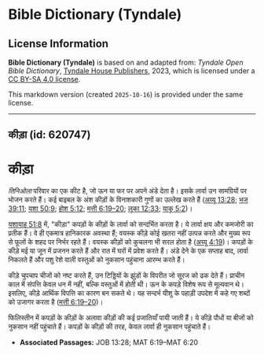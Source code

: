 # Bible Dictionary (Tyndale)

## License Information

**Bible Dictionary (Tyndale)** is based on and adapted from: _Tyndale Open Bible Dictionary_, [Tyndale House Publishers](https://tyndaleopenresources.com/), 2023, which is licensed under a [CC BY-SA 4.0 license](https://creativecommons.org/licenses/by-sa/4.0/legalcode.en).

This markdown version (created `2025-10-16`) is provided under the same license.



--------------------------------

## कीड़ा (id: 620747)

कीड़ा
=====

*तिनिओला* परिवार का एक कीट है, जो ऊन या फर पर अपने अंडे देता है। इसके लार्वा उन सामग्रियों पर भोजन करते हैं। कई बाइबल के अंश कीड़ों के विनाशकारी गुणों का उल्लेख करते हैं ([अय्यू 13:28](https://ref.ly/Job13:28); [भज 39:11](https://ref.ly/Ps39:11); [यशा 50:9](https://ref.ly/Isa50:9); [होश 5:12](https://ref.ly/Hos5:12); [मत्ती 6:19–20](https://ref.ly/Matt6:19-Matt6:20); [लूका 12:33](https://ref.ly/Luke12:33); [याकू 5:2](https://ref.ly/Jas5:2))।

[यशायाह 51:8](https://ref.ly/Isa51:8) में, "कीड़ा" कपड़ों के कीड़ों के लार्वा को सन्दर्भित करता है। ये लार्वा क्षय और कमजोरी का प्रतीक हैं। वे ही एकमात्र हानिकारक अवस्था हैं; वयस्क कीड़े कोई खतरा नहीं उत्पन्न करते और मुख्य रूप से फूलों के शहद पर निर्भर रहते हैं। वयस्क कीड़ों को कुचलना भी सरल होता है ([अय्यू 4:19](https://ref.ly/Job4:19))। कपड़ों के कीड़े मई या जून में प्रजनन करते हैं और रात में घरों में प्रवेश करते हैं। अंडे देने के एक सप्ताह बाद, लार्वा निकलते हैं और पशु रेशे वाली वस्तुओं को नुकसान पहुंचाना आरम्भ करते हैं।

कीड़े चुपचाप चीजों को नष्ट करते हैं, उन टिड्डियों के झुंडों के विपरीत जो सूरज को ढक देते हैं। प्राचीन काल में संपत्ति केवल धन में नहीं, बल्कि वस्तुओं में होती थी। ऊन के कपड़े विशेष रूप से मूल्यवान थे। इसलिए, कीड़े आर्थिक विपत्ति का कारण बन सकते थे। यह सन्दर्भ यीशु के पहाड़ी उपदेश में कहे गए शब्दों को उजागर करता है ([मत्ती 6:19–20](https://ref.ly/Matt6:19-Matt6:20))।

फिलिस्तीन में कपड़ों के कीड़ों के अलावा कीड़ों की कई प्रजातियाँ पायी जाती हैं। ये कीड़े पौधों या बीजों को नुकसान नहीं पहुंचाते हैं। कपड़ों के कीड़ों की तरह, केवल लार्वा ही नुकसान पहुंचाते हैं।

* **Associated Passages:** JOB 13:28; MAT 6:19–MAT 6:20

